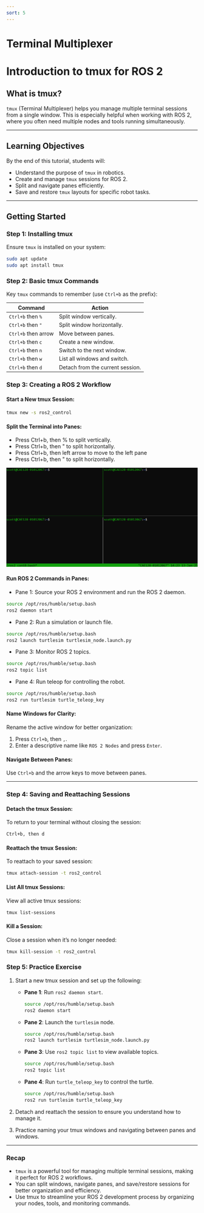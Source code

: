 ```yaml
---
sort: 5
---
```


# Terminal Multiplexer

# Introduction to tmux for ROS 2

## What is tmux?

`tmux` (Terminal Multiplexer) helps you manage multiple terminal sessions from a single window. This is especially helpful when working with ROS 2, where you often need multiple nodes and tools running simultaneously.

---

## Learning Objectives

By the end of this tutorial, students will:

- Understand the purpose of `tmux` in robotics.
- Create and manage `tmux` sessions for ROS 2.
- Split and navigate panes efficiently.
- Save and restore `tmux` layouts for specific robot tasks.

---

## Getting Started

### Step 1: Installing tmux

Ensure `tmux` is installed on your system:

```bash
sudo apt update
sudo apt install tmux
```

### Step 2: Basic tmux Commands

Key `tmux` commands to remember (use `Ctrl+b` as the prefix):

| Command            | Action                              |
|--------------------|-------------------------------------|
| `Ctrl+b` then `%`  | Split window vertically.           |
| `Ctrl+b` then `"`  | Split window horizontally.         |
| `Ctrl+b` then arrow| Move between panes.                |
| `Ctrl+b` then `c`  | Create a new window.               |
| `Ctrl+b` then `n`  | Switch to the next window.         |
| `Ctrl+b` then `w`  | List all windows and switch.       |
| `Ctrl+b` then `d`  | Detach from the current session.   |

### Step 3: Creating a ROS 2 Workflow

#### Start a New tmux Session:

```bash
tmux new -s ros2_control
```

#### Split the Terminal into Panes:

- Press Ctrl+b, then % to split vertically.
- Press Ctrl+b, then " to split horizontally.
- Press Ctrl+b, then left arrow to move to the left pane
- Press Ctrl+b, then " to split horizontally.

![tmux 4 panes](media/tmux_4pane.png)

#### Run ROS 2 Commands in Panes:
- Pane 1: Source your ROS 2 environment and run the ROS 2 daemon.

```bash
source /opt/ros/humble/setup.bash
ros2 daemon start
```

- Pane 2: Run a simulation or launch file.

```bash
source /opt/ros/humble/setup.bash
ros2 launch turtlesim turtlesim_node.launch.py
```

- Pane 3: Monitor ROS 2 topics.

```bash
source /opt/ros/humble/setup.bash
ros2 topic list
```

- Pane 4: Run teleop for controlling the robot.

```bash
source /opt/ros/humble/setup.bash
ros2 run turtlesim turtle_teleop_key
```

#### Name Windows for Clarity:
Rename the active window for better organization:
1. Press `Ctrl+b`, then `,`.
2. Enter a descriptive name like `ROS 2 Nodes` and press `Enter`.

#### Navigate Between Panes:
Use `Ctrl+b` and the arrow keys to move between panes.

---

### Step 4: Saving and Reattaching Sessions

#### Detach the tmux Session:
To return to your terminal without closing the session:

```bash
Ctrl+b, then d
```
#### Reattach the tmux Session:
To reattach to your saved session:

```bash
tmux attach-session -t ros2_control
```

#### List All tmux Sessions:
View all active tmux sessions:
```bash
tmux list-sessions
```

#### Kill a Session:
Close a session when it’s no longer needed:

```bash
tmux kill-session -t ros2_control
```

### Step 5: Practice Exercise

1. Start a new tmux session and set up the following:
   - **Pane 1**: Run `ros2 daemon start`.
     ```bash
     source /opt/ros/humble/setup.bash
     ros2 daemon start
     ```
   - **Pane 2**: Launch the `turtlesim` node.
     ```bash
     source /opt/ros/humble/setup.bash
     ros2 launch turtlesim turtlesim_node.launch.py
     ```
   - **Pane 3**: Use `ros2 topic list` to view available topics.
     ```bash
     source /opt/ros/humble/setup.bash
     ros2 topic list
     ```
   - **Pane 4**: Run `turtle_teleop_key` to control the turtle.
     ```bash
     source /opt/ros/humble/setup.bash
     ros2 run turtlesim turtle_teleop_key
     ```

2. Detach and reattach the session to ensure you understand how to manage it.

3. Practice naming your tmux windows and navigating between panes and windows.

---

### Recap

- `tmux` is a powerful tool for managing multiple terminal sessions, making it perfect for ROS 2 workflows.
- You can split windows, navigate panes, and save/restore sessions for better organization and efficiency.
- Use tmux to streamline your ROS 2 development process by organizing your nodes, tools, and monitoring commands.
